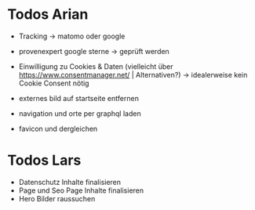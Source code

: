 # Todos Arian
- Tracking -> matomo oder google
- provenexpert google sterne -> geprüft werden


- Einwilligung zu Cookies & Daten (vielleicht über https://www.consentmanager.net/ | Alternativen?) -> idealerweise kein Cookie Consent nötig

- externes bild auf startseite entfernen
- navigation und orte per graphql laden
- favicon und dergleichen

# Todos Lars

- Datenschutz Inhalte finalisieren
- Page und Seo Page Inhalte finalisieren
- Hero Bilder raussuchen